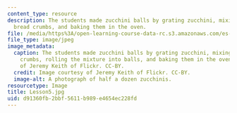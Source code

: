 ```yaml
---
content_type: resource
description: The students made zucchini balls by grating zucchini, mixing them with
  bread crumbs, and baking them in the oven.
file: /media/https%3A/open-learning-course-data-rc.s3.amazonaws.com/es-s41-speak-italian-with-your-mouth-full-spring-2012/d91360fb2bbf5611b989e4654ec228fd_Lesson5.jpg
file_type: image/jpeg
image_metadata:
  caption: The students made zucchini balls by grating zucchini, mixing it with bread
    crumbs, rolling the mixture into balls, and baking them in the oven. Image courtesy
    of Jeremy Keith of Flickr. CC-BY.
  credit: Image courtesy of Jeremy Keith of Flickr. CC-BY.
  image-alt: A photograph of half a dozen zucchinis.
resourcetype: Image
title: Lesson5.jpg
uid: d91360fb-2bbf-5611-b989-e4654ec228fd
---
```

